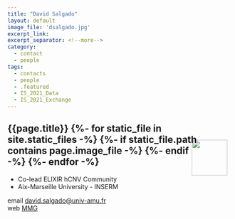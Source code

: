 ```yaml
---
title: "David Salgado"
layout: default
image_file: 'dsalgado.jpg'
excerpt_link:
excerpt_separator: <!--more-->
category:
  - contact
  - people
tags:
  - contacts
  - people
  - .featured
  - IS_2021_Data
  - IS_2021_Exchange
---
```


<h2>{{page.title}}
{%- for static_file in site.static_files -%}
  {%- if static_file.path contains page.image_file -%}
<img style="float: right; width: 80px; margin-top: -12px; margin-right: 10px; margin-bottom: -50px;" src="{{ static_file.path | relative_url}}" />
  {%- endif -%}
{%- endfor -%}
</h2>

* Co-lead ELIXIR hCNV Community
* Aix-Marseille University - INSERM

<!--more-->

email [david.salgado@univ-amu.fr](mailto:david.salgado@univ-amu.fr)  
web [MMG](https://www.marseille-medical-genetics.org/fr/c-beroud/)  
